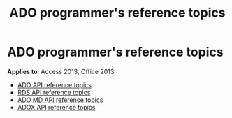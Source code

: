 ﻿---
title: ADO programmer's reference topics
TOCTitle: ADO programmer's reference
ms:assetid: 26589057-87f7-45c7-8ae0-4b9208460f8a
ms:mtpsurl: https://msdn.microsoft.com/library/JJ249026(v=office.15)
ms:contentKeyID: 48543804
ms.date: 09/18/2015
mtps_version: v=office.15
---

# ADO programmer's reference topics

**Applies to**: Access 2013, Office 2013

- [ADO API reference topics](ado-api-reference-topics.md)
- [RDS API reference topics](rds-api-reference-topics.md)
- [ADO MD API reference topics](ado-md-api-reference-topics.md)
- [ADOX API reference topics](adox-api-reference-topics.md)

